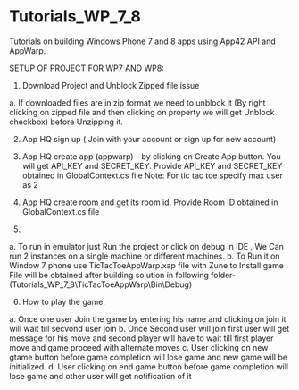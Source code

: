 Tutorials_WP_7_8
================

Tutorials on building Windows Phone 7 and 8 apps using App42 API and AppWarp.

SETUP OF PROJECT FOR WP7 AND WP8:

1. Download Project and Unblock Zipped file issue

a. If downloaded files are in zip format we need to unblock it (By right clicking on zipped file and then clicking on property we will get Unblock checkbox)
   before Unzipping it.


2. App HQ sign up ( Join with your account or sign up for new account)

3. App HQ create app (appwarp) - by clicking on Create App button. You will get  API_KEY and SECRET_KEY. Provide API_KEY and SECRET_KEY obtained in GlobalContext.cs file
Note: For tic tac toe specify max user as 2

4. App HQ create room and get its room id. Provide Room ID obtained in GlobalContext.cs file
   
   
   
5.
a. To run in emulator just Run the project or click on debug in IDE . We Can run 2 instances on a single machine
   or different machines.
b. To Run it on Window 7 phone use TicTacToeAppWarp.xap file with Zune to Install game . File will be obtained after building solution in following folder- 
  (Tutorials_WP_7_8\TicTacToeAppWarp\Bin\Debug)


6. How to play the game.

a. Once one user Join the game by entering his name and clicking on join it will wait till secvond user join
b. Once Second user will join first user will get message for his move and second player will have to wait till first player move and game proceed with alternate
   moves
c. User clicking on new gtame button before game completion will lose game and new game will be initialized.
d. User clicking on end game button before game completion will lose game and other user will get notification of it











 
 
